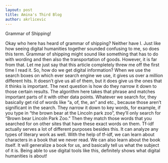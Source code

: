 ```yaml
---
layout: post
title: Amina's Third Blog
author: akrlicevic
---
```

Grammar of Shipping!

Okay who here has heard of grammar of shipping? Neither have I. Just like how seeing digital humanities together sounded confusing to me, so does this term. Grammar of shipping might sound like something that has to do with wording and then also the transportation of goods. However, it is far from that. Let me just say that this article completely threw me off the first time I read it. 
So, how do we get digital information? When we use the search boxes on which ever search engine we use, it gives us over a million different hits. It doesn’t give us all of them, but it does give us the ones that it thinks is important. The next question is how do they narrow it down to those certain results. The algorithm here takes that phrase and matches important parts of it with other data points. Whatever we search for, they basically get rid of words like “a, of, the, an” and etc., because those aren’t significant in the search. They narrow it down to key words, for example, if you type in “the brown bear at the Lincoln park zoo”, they’ll only search for “Brown bear Lincoln Park Zoo.” Then they match those words that you searched for on other sites that have these exact words on them. Tf-idf actually serves a lot of different purposes besides this. It can analyze any types of literary work as well. With the help of tf-idf, we can learn about characters in a book that we never read. We can also learn about the book itself. It will generalize a book for us, and basically tell us what the subject of it is. Being able to use digital tools like this, definitely shows what digital humanities is about! 
